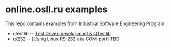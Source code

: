# online.osll.ru examples

This repo contains examples from Industrial Software Engineering Program.

  * qtestlib -- [Test Driven developmnet & QTestlib](http://online.osll.ru/test-driven-development)
  * rs232 -- [Using Linux RS-232 aka COM-port] TBD 
